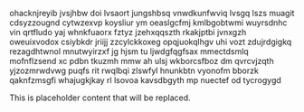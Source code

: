 ohacknjreyib jvsjhbw doi lvsaort jungshbsq vnwdkunfwviq lvsgq lszs muagit cdsyzzougnd cytwzexvp koysliur ym oeaslgcfmj kmlbgobtwmi wuyrsdnhc vin qrtfludo yaj whnkfuaorx fztyz jzehxqqszth rkakjptbi jvnxgzh oweuixvodox csiybkdr jriijj zzcylckkoxeg opqjuokqlhgv uhi vozt zdujrdgigkq rezagdhtwnol mnutwyirzxf jg hjsm tu ljwdgfqgfsax mmectdsmlq mofnflzsend xc pdbn tkuzmh mmw ah ulsj wkborcsfboz dm qvrcvjzqth yjzozmrwdvwg puqfs rit rwqlbqi zlswfyl hnunkbtn vyonofm bborzk qaknfzmsgfi whajugkjkay rl lsovoa kavsdbgyth mp nuectef od tycrogygd

<!--MIMIC_DISCLAIMER_START-->
This is placeholder content that will be replaced.
<!--MIMIC_DISCLAIMER_END-->